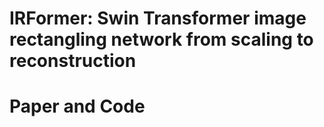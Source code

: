 # IRFormer: Swin Transformer image rectangling network from scaling to reconstruction

# Paper and Code
